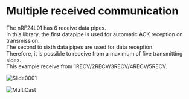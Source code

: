 # Multiple received communication   
The nRF24L01 has 6 receive data pipes.   
In this library, the first datapipe is used for automatic ACK reception on transmission.   
The second to sixth data pipes are used for data reception.   
Therefore, it is possible to receive from a maximum of five transmitting sides.   
This example receive from 1RECV/2RECV/3RECV/4RECV/5RECV.   

![Slide0001](https://user-images.githubusercontent.com/6020549/132265362-1048a86a-f100-4e89-9fae-d0cc6766a8d8.jpg)

![MultiCast](https://user-images.githubusercontent.com/6020549/149721203-af8e69e3-dd5f-47bf-80e1-7fdcb72ed5dd.jpg)
